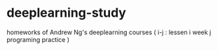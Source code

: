# deeplearning-study
homeworks of Andrew Ng's deeplearning courses ( i-j : lessen i week j programing practice )

